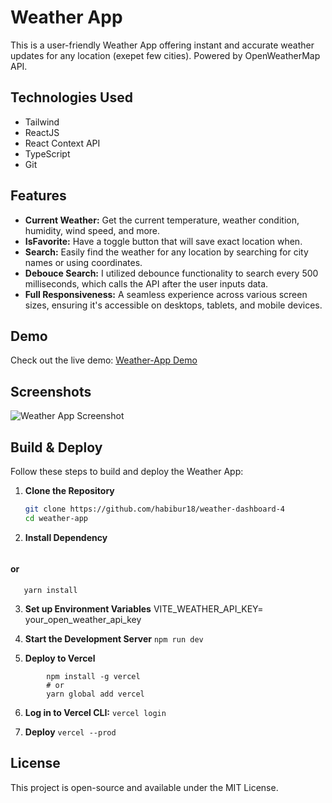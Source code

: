 # Weather App

This is a user-friendly Weather App offering instant and accurate weather updates for any location (exepet few cities). Powered by OpenWeatherMap API.

## Technologies Used

- Tailwind
- ReactJS
- React Context API
- TypeScript
- Git

## Features

- **Current Weather:** Get the current temperature, weather condition, humidity, wind speed, and more.
- **IsFavorite:** Have a toggle button that will save exact location when.
- **Search:** Easily find the weather for any location by searching for city names or using coordinates.
- **Debouce Search:** I utilized debounce functionality to search every 500 milliseconds, which calls the API after the user inputs data.
- **Full Responsiveness:** A seamless experience across various screen sizes, ensuring it's accessible on desktops, tablets, and mobile devices.

## Demo

Check out the live demo: [Weather-App Demo](https://weather-dashboard-4.vercel.app/)

## Screenshots

![Weather App Screenshot](https://i.postimg.cc/Y9MzqsVM/image.png)

## Build & Deploy

Follow these steps to build and deploy the Weather App:

1. **Clone the Repository**

   ```bash
   git clone https://github.com/habibur18/weather-dashboard-4
   cd weather-app

   ```

2. **Install Dependency**

   ```npm install

   ```

#### or

       yarn install

3. **Set up Environment Variables**
   VITE_WEATHER_API_KEY= your_open_weather_api_key

4. **Start the Development Server**
   `npm run dev`

5. **Deploy to Vercel**

```Install Vercel CLI (if not already installed):
        npm install -g vercel
        # or
        yarn global add vercel

```

6. **Log in to Vercel CLI:**
   `vercel login`

7. **Deploy**
   `vercel --prod`

## License

This project is open-source and available under the MIT License.

